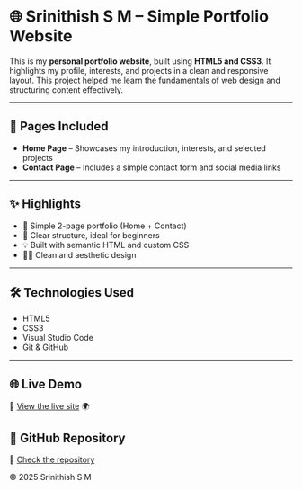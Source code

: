 # 🌐 Srinithish S M – Simple Portfolio Website

This is my **personal portfolio website**, built using **HTML5 and CSS3**. It highlights my profile, interests, and projects in a clean and responsive layout. This project helped me learn the fundamentals of web design and structuring content effectively.

---

## 📄 Pages Included

- **Home Page** – Showcases my introduction, interests, and selected projects  
- **Contact Page** – Includes a simple contact form and social media links  

---

## ✨ Highlights

- 📄 Simple 2-page portfolio (Home + Contact)  
- 🎯 Clear structure, ideal for beginners  
- 💡 Built with semantic HTML and custom CSS  
- 🧑‍🎨 Clean and aesthetic design

---

## 🛠️ Technologies Used

- HTML5  
- CSS3  
- Visual Studio Code  
- Git & GitHub  

---

## 🌐 Live Demo  
🔗 [View the live site](https://srinithish-dev-lab.github.io/My-Simple-Portfolio/) 🌍

## 📂 GitHub Repository  
🔗 [Check the repository](https://github.com/your-username/Portfolio-Simple-Website)



© 2025 Srinithish S M
